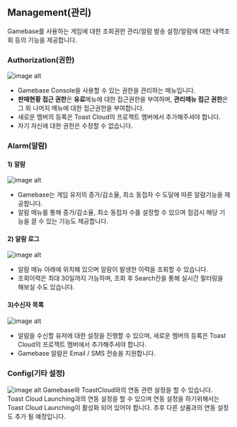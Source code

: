 ## Management(관리)
Gamebase를 사용하는 게임에 대한 조회권한 관리/알람 발송 설정/알람에 대한 내역조회 등의 기능을 제공합니다.

### Authorization(권한)
![image alt](image/Operators_Guide/Console_Management_Authorization1_1.1.png)
- Gamebase Console을 사용할 수 있는 권한을 관리하는 메뉴입니다.<br />
- **판매현황 접근 권한**은 **유료**메뉴에 대한 접근권한을 부여하며, **관리메뉴 접근 권한**은 그 외 나머지 메뉴에 대한 접근권한을 부여합니다.<br />
- 새로운 멤버의 등록은 Toast Cloud의 프로젝트 멤버에서 추가해주셔야 합니다.<br />
- 자기 자신에 대한 권한은 수정할 수 없습니다.<br />

### Alarm(알람)
#### 1) 알람
![image alt](image/Operators_Guide/Console_Management_Alarm1_1.2.png)
- Gamebase는 게임 유저의 증가/감소율, 최소 동접자 수 도달에 따른 알람기능을 제공합니다.<br />
- 알람 메뉴를 통해 증가/감소율, 최소 동접자 수를 설정할 수 있으며 점검시 해당 기능을 끌 수 있는 기능도 제공합니다.<br />


#### 2) 알람 로그
![image alt](image/Operators_Guide/Console_Management_Alarm2_1.0.png)
- 알람 메뉴 아래에 위치해 있으며 알람이 발생한 이력을 조회할 수 있습니다.<br />
- 조회이력은 최대 30일까지 가능하며, 조회 후 Search칸을 통해 실시간 필터링을 해보실 수도 있습니다.<br />

#### 3)수신자 목록
![image alt](image/Operators_Guide/Console_Management_Alarm3_1.0.png)
- 알람을 수신할 유저에 대한 설정을 진행할 수 있으며, 새로운 멤버의 등록은 Toast Cloud의 프로젝트 멤버에서 추가해주셔야 합니다.<br />
- Gamebase 알람은 Email / SMS 전송을 지원합니다.

### Config(기타 설정)
![image alt](image/Operators_Guide/Console_Management_Config1_1.0.png)
Gamebase와 ToastCloud와의 연동 관련 설정을 할 수 있습니다.
Toast Cloud Launching과의 연동 설정을 할 수 있으며 연동 설정을 하기위해서는 Toast Cloud Launching이 활성화 되어 있어야 합니다.
추후 다른 상품과의 연동 설정도 추가 될 예정입니다.